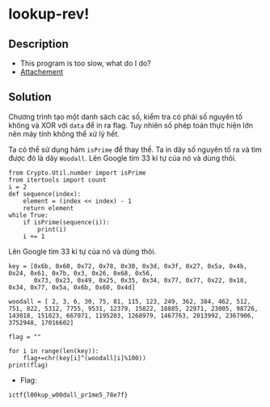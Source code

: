 # lookup-rev!

## Description

* This program is too slow, what do I do?
* [Attachement](https://imaginaryctf.org/r/E0FA-wpre.py)

## Solution

Chương trình tạo một danh sách các số, kiểm tra có phải số nguyên tố không và XOR với `data` để in ra flag. Tuy nhiên số phép toán thực hiện lớn nên máy tính không thể xử lý hết.

Ta có thể sử dụng hàm `isPrime` để thay thế. Ta in dãy số nguyên tố ra và tìm được đó là dãy `Woodall`. Lên Google tìm 33 kí tự của nó và dùng thôi.
```
from Crypto.Util.number import isPrime
from itertools import count
i = 2
def sequence(index):
    element = (index << index) - 1
    return element
while True:
    if isPrime(sequence(i)):
        print(i)
    i += 1   
```
Lên Google tìm 33 kí tự của nó và dùng thôi.
```
key = [0x6b, 0x60, 0x72, 0x78, 0x30, 0x3d, 0x3f, 0x27, 0x5a, 0x4b, 0x24, 0x61, 0x7b, 0x3, 0x26, 0x68, 0x56,
       0x73, 0x23, 0x49, 0x25, 0x35, 0x34, 0x77, 0x77, 0x22, 0x18, 0x34, 0x77, 0x5a, 0x6b, 0x60, 0x4d]

woodall = [	2, 3, 6, 30, 75, 81, 115, 123, 249, 362, 384, 462, 512, 751, 822, 5312, 7755, 9531, 12379, 15822, 18885, 22971, 23005, 98726, 143018, 151023, 667071, 1195203, 1268979, 1467763, 2013992, 2367906, 3752948, 17016602]

flag = ""

for i in range(len(key)):
    flag+=chr(key[i]^(woodall[i]%100))
print(flag)
```
* Flag:
```
ictf{l00kup_w00dall_pr1me5_78e7f}
```